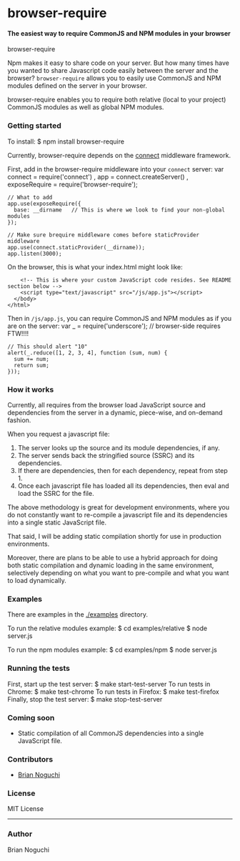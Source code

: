 browser-require
===============

#### The easiest way to require CommonJS and NPM modules in your browser
browser-require

Npm makes it easy to share code on your server. But how many times have you 
wanted to share Javascript code easily between the server and the browser?
`browser-require` allows you to easily use CommonJS and NPM modules defined
on the server in your browser.

browser-require enables you to require both relative (local to your project)
CommonJS modules as well as global NPM modules.

### Getting started
To install:
    $ npm install browser-require

Currently, browser-require depends on the 
[connect](https://github.com/visionmedia/connect/) middleware framework.

First, add in the browser-require middleware into your `connect` server:
    var connect = require('connect')
      , app = connect.createServer()
      , exposeRequire = require('browser-require');

    // What to add
    app.use(exposeRequire({
      base: __dirname   // This is where we look to find your non-global modules
    });

    // Make sure brequire middleware comes before staticProvider middleware
    app.use(connect.staticProvider(__dirname));
    app.listen(3000);

On the browser, this is what your index.html might look like:
    <!DOCTYPE html>
    <html>
      <head>
        <title>browser-require example</title>
      </head>
      <body>
        <!-- This is a boilerplate file that you must require -->
        <script type="text/javascript" src="/browser_require.js"></script>

        <!-- This is where your custom JavaScript code resides. See README section below -->
        <script type="text/javascript" src="/js/app.js"></script>
      </body>
    </html>

Then in `/js/app.js`, you can require CommonJS and NPM modules as if you are on the server:
    var _ = require('underscore'); // browser-side requires FTW!!!!

    // This should alert "10"
    alert(_.reduce([1, 2, 3, 4], function (sum, num) {
      sum += num;
      return sum;
    }));

### How it works
Currently, all requires from the browser load JavaScript source and dependencies
from the server in a dynamic, piece-wise, and on-demand fashion.

When you request a javascript file:

1. The server looks up the source and its module dependencies, if any.
2. The server sends back the stringified source (SSRC) and its dependencies.
3. If there are dependencies, then for each dependency, repeat from step 1.
4. Once each javascript file has loaded all its dependencies, then eval and load the SSRC for the file.

The above methodology is great for development environments, where you do not constantly want to
re-compile a javascript file and its dependencies into a single static JavaScript file.

That said, I will be adding static compilation shortly for use in production environments.

Moreover, there are plans to be able to use a hybrid approach for doing both static compilation and
dynamic loading in the same environment, selectively depending on what you want to pre-compile and
what you want to load dynamically.

### Examples
There are examples in the [./examples](https://github.com/bnoguchi/browser-require/tree/master/examples) directory.

To run the relative modules example:
    $ cd examples/relative
    $ node server.js

To run the npm modules example:
    $ cd examples/npm
    $ node server.js

### Running the tests
First, start up the test server:
    $ make start-test-server
To run tests in Chrome:
    $ make test-chrome
To run tests in Firefox:
    $ make test-firefox
Finally, stop the test server:
    $ make stop-test-server

### Coming soon
- Static compilation of all CommonJS dependencies into a single JavaScript file.

### Contributors
- [Brian Noguchi](https://github.com/bnoguchi)

### License
MIT License

---
### Author
Brian Noguchi
